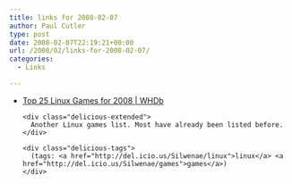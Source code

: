 ```yaml
---
title: links for 2008-02-07
author: Paul Cutler
type: post
date: 2008-02-07T22:19:21+00:00
url: /2008/02/links-for-2008-02-07/
categories:
  - Links

---
```

<ul class="delicious">
  <li>
    <div class="delicious-link">
      <a href="http://whdb.com/2008/top-25-linux-games-for-2008/">Top 25 Linux Games for 2008 | WHDb</a>
    </div>
    
    <div class="delicious-extended">
      Another Linux games list. Most have already been listed before.
    </div>
    
    <div class="delicious-tags">
      (tags: <a href="http://del.icio.us/Silwenae/linux">linux</a> <a href="http://del.icio.us/Silwenae/games">games</a>)
    </div>
  </li>
</ul>